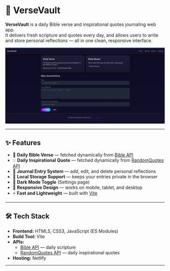 # 📖 VerseVault

**VerseVault** is a daily Bible verse and inspirational quotes journaling web app.  
It delivers fresh scripture and quotes every day, and allows users to write and store personal reflections — all in one clean, responsive interface.

![VerseVault Screenshot](/src/images/site.png)

---

## ✨ Features

- 📜 **Daily Bible Verse** — fetched dynamically from [Bible API](https://bible-api.com/)  
- 💡 **Daily Inspirational Quote** — fetched dynamically from [RandomQuotes API](https://random-quotes-freeapi.vercel.app/api/random)  
- 📝 **Journal Entry System** — add, edit, and delete personal reflections  
- 💾 **Local Storage Support** — keeps your entries private in the browser  
- 🌙 **Dark Mode Toggle** (Settings page)  
- 📱 **Responsive Design** — works on mobile, tablet, and desktop  
- ⚡ **Fast and Lightweight** — built with [Vite](https://vitejs.dev/)

---

## 🛠️ Tech Stack

- **Frontend:** HTML5, CSS3, JavaScript (ES Modules)  
- **Build Tool:** Vite  
- **APIs:**  
  - [Bible API](https://bible-api.com/) — daily scripture  
  - [RandomQuotes API](https://random-quotes-freeapi.vercel.app/api/random) — daily inspirational quotes  
- **Hosting:** Netlify  

---
